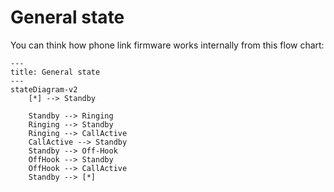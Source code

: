 # General state

You can think how phone link firmware works internally from this flow chart:

```mermaid
---
title: General state
---
stateDiagram-v2
    [*] --> Standby

    Standby --> Ringing
    Ringing --> Standby
    Ringing --> CallActive
    CallActive --> Standby
    Standby --> Off-Hook
    OffHook --> Standby
    OffHook --> CallActive
    Standby --> [*]
```